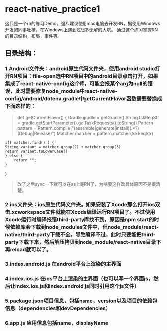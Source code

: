 # react-native_practice1
这只是一个rn的练习Demo。强烈建议使用mac电脑去开发RN，据使用Windows开发的同事吐槽，在Windows上遇到过很多无解的大坑。
通过这个练习掌握RN的目录结构，布局，事件等。
## 目录结构：
### 1.Android文件夹：android原生代码文件夹，使用android studio打开RN项目：file-open选中RN项目中的android目录点击打开，如果集成了react-native-config这个库，可能会报某个arg为null的错误，此时需要修复node_module中react-native-config/android/dotenv.gradle中getCurrentFlavor函数需要替换成下面这样的：
>

> def getCurrentFlavor() {
	Gradle gradle = getGradle()
	String tskReqStr = gradle.getStartParameter().getTaskRequests().toString()
	Pattern pattern = Pattern.compile("(assemble|generate|install)(.*?)(Debug|Release)")
	Matcher matcher = pattern.matcher(tskReqStr)

	if( matcher.find() ) {
	String variant = matcher.group(2) + matcher.group(3)
	return variant.toLowerCase()
	} else {
	    return "";
	}
}


>
> 改了之后sync一下就可以在as上跑RN了，为啥要这样改具体原因不是很清楚。
### 2.ios文件夹：ios原生代码文件夹。如果安装了Xcode那么打开ios双击.xcworkspace文件就能在Xcode编译运行RN项目了。不过使用Xcode运行时编译报错third-party库找不到，原因是npm start的时候依赖库会下载到node_modules文件中，但node_module/react-native/third-party下载不全，导致编译不过，此时只要能把third-party下载下来，然后解压拷贝到node_module/react-native目录下再reload就可以了。
### 3.index.android.js 在android平台上渲染的主界面
### 4.index.ios.js 在ios平台上渲染的主界面（也可以写一个界面js，然后让index.ios.js和index.android.js同时引用这个js文件）
### 5.package.json项目信息，包括name，version以及项目的依赖包信息（dependencies和devDependencies）
### 6.app.js 应用信息包括name，displayName